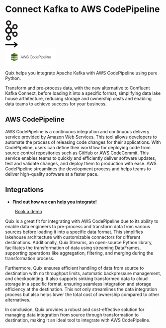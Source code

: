 # Connect Kafka to AWS CodePipeline

<div class="connect-images cards blog-grid-card" markdown>
<div>
<img src="../images/kafka_logo.png" width="40px" />
</div>
<div>
<img src="../images/arrow.svg" width="40px" />
</div>
<div>
<img src="./images/aws-codepipeline_1.jpg" />
</div>
</div>

Quix helps you integrate Apache Kafka with AWS CodePipeline using pure Python.

Transform and pre-process data, with the new alternative to Confluent Kafka Connect, before loading it into a specific format, simplifying data lake house arthitecture, reducing storage and ownership costs and enabling data teams to achieve success for your business.

## AWS CodePipeline

AWS CodePipeline is a continuous integration and continuous delivery service provided by Amazon Web Services. This tool allows developers to automate the process of releasing code changes for their applications. With CodePipeline, users can define their workflow for deploying code from source control repositories such as GitHub or AWS CodeCommit. This service enables teams to quickly and efficiently deliver software updates, test and validate changes, and deploy them to production with ease. AWS CodePipeline streamlines the development process and helps teams to deliver high-quality software at a faster pace.

## Integrations

<div class="grid cards" markdown>

- __Find out how we can help you integrate!__

    <a class="md-button md-button--primary" href="https://share.hsforms.com/1iW0TmZzKQMChk0lxd_tGiw4yjw2?__hstc=175542013.2303933fbd746c0ac86d9ccbe9bc9100.1728383268831.1729603416735.1729620918855.31&__hssc=175542013.1.1729620918855&__hsfp=2132701734" target="_blank" style="margin:.5rem;">Book a demo</a>

</div>


Quix is a great fit for integrating with AWS CodePipeline due to its ability to enable data engineers to pre-process and transform data from various sources before loading it into a specific data format. This simplifies lakehouse architecture with customizable connectors for different destinations. Additionally, Quix Streams, an open-source Python library, facilitates the transformation of data using streaming DataFrames, supporting operations like aggregation, filtering, and merging during the transformation process.

Furthermore, Quix ensures efficient handling of data from source to destination with no throughput limits, automatic backpressure management, and checkpointing. It also supports sinking transformed data to cloud storage in a specific format, ensuring seamless integration and storage efficiency at the destination. This not only streamlines the data integration process but also helps lower the total cost of ownership compared to other alternatives.

In conclusion, Quix provides a robust and cost-effective solution for managing data integration from source through transformation to destination, making it an ideal tool to integrate with AWS CodePipeline.


